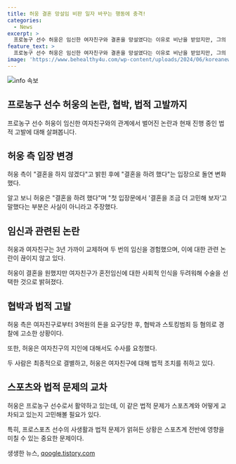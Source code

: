 ```yaml
---
title: 허웅 결혼 망설임 비판 일자 바꾸는 행동에 충격!
categories:
  - News
excerpt: >
  프로농구 선수 허웅은 임신한 여자친구와 결혼을 망설였다는 이유로 비난을 받았지만, 그의 변호사는 결혼하려 했다고 주장하며 입장을 바꿨다. 허웅과 여자친구는 2018년 만나 3년 동안 교제하며 두 번의 임신을 겪었고, 결혼을 시도했으나 이는 무산된 것으로 전해졌다. 현재 허웅은 여자친구에 대한 협박과 스토킹 등의 혐의로 경찰에 고소한 상태이다. 허웅은 농구 선수로서 활약하며 KCC 팀을 이끈 주역이다.
feature_text: >
  프로농구 선수 허웅은 임신한 여자친구와 결혼을 망설였다는 이유로 비난을 받았지만, 그의 변호사는 결혼하려 했다고 주장하며 입장을 바꿨다. 허웅과 여자친구는 2018년 만나 3년 동안 교제하며 두 번의 임신을 겪었고, 결혼을 시도했으나 이는 무산된 것으로 전해졌다. 현재 허웅은 여자친구에 대한 협박과 스토킹 등의 혐의로 경찰에 고소한 상태이다. 허웅은 농구 선수로서 활약하며 KCC 팀을 이끈 주역이다.
image: 'https://www.behealthy4u.com/wp-content/uploads/2024/06/koreanews.jpg'
---
```


<p><img src="https://www.behealthy4u.com/wp-content/uploads/2024/06/koreanews.jpg" alt="info 속보" /></p>

<h2 data-ke-size="size26">프로농구 선수 허웅의 논란, 협박, 법적 고발까지</h2>

<p data-ke-size="size16">프로농구 선수 허웅이 임신한 여자친구와의 관계에서 벌어진 논란과 현재 진행 중인 법적 고발에 대해 살펴봅니다.</p>

<h2 data-ke-size="size24">허웅 측 입장 변경</h2>

<p data-ke-size="size16">허웅 측이 "결혼을 하지 않겠다"고 밝힌 후에 "결혼을 하려 했다"는 입장으로 돌연 변화했다.</p>

<p data-ke-size="size16">알고 보니 허웅은 "결혼을 하려 했다"며 "첫 입장문에서 '결혼을 조금 더 고민해 보자'고 말했다는 부분은 사실이 아니라고 주장했다.</p>

<h2 data-ke-size="size24">임신과 관련된 논란</h2>

<p data-ke-size="size16">허웅과 여자친구는 3년 가까이 교제하며 두 번의 임신을 경험했으며, 이에 대한 관련 논란이 끊이지 않고 있다.</p>

<p data-ke-size="size16">허웅이 결혼을 원했지만 여자친구가 혼전임신에 대한 사회적 인식을 두려워해 수술을 선택한 것으로 밝혀졌다.</p>

<h2 data-ke-size="size24">협박과 법적 고발</h2>

<p data-ke-size="size16">허웅 측은 여자친구로부터 3억원의 돈을 요구당한 후, 협박과 스토킹범죄 등 혐의로 경찰에 고소한 상황이다.</p>

<p data-ke-size="size16">또한, 허웅은 여자친구의 지인에 대해서도 수사를 요청했다.</p>

<p data-ke-size="size16">두 사람은 최종적으로 결별하고, 허웅은 여자친구에 대해 법적 조치를 취하고 있다.</p>

<h2 data-ke-size="size24">스포츠와 법적 문제의 교차</h2>

<p data-ke-size="size16">허웅은 프로농구 선수로서 활약하고 있는데, 이 같은 법적 문제가 스포츠계와 어떻게 교차되고 있는지 고민해볼 필요가 있다.</p>

<p data-ke-size="size16">특히, 프로스포츠 선수의 사생활과 법적 문제가 얽혀든 상황은 스포츠계 전반에 영향을 미칠 수 있는 중요한 문제이다.</p>
생생한 뉴스, <a href="https://qoogle.tistory.com" rel="dofollow">qoogle.tistory.com</a>


